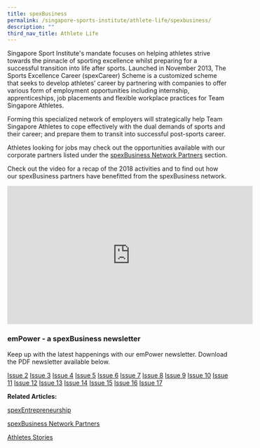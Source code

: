 ```yaml
---
title: spexBusiness
permalink: /singapore-sports-institute/athlete-life/spexbusiness/
description: ""
third_nav_title: Athlete Life
---
```

Singapore Sport Institute's mandate focuses on helping athletes strive towards the pinnacle of sporting excellence whilst preparing for a successful transition into life after sports. Launched in November 2013, The Sports Excellence Career (spexCareer) Scheme is a customized scheme that seeks to develop athletes’ career by partnering with companies to offer various form of employment opportunities including internship, apprenticeships, job placements and flexible workplace practices for Team Singapore Athletes.

Forming this specialized network of employers will strategically help Team Singapore Athletes to cope effectively with the dual demands of sports and their career; and prepare them to transit into successful post-sports career.

Athletes looking for jobs may check out the opportunities available with our corporate partners listed under the [spexBusiness Network Partners](https://www.sportsingapore.gov.sg/Athletes-Coaches/Singapore-Sport-Institute/Athlete-Services-and-Development/spexBusiness/spexBusiness-Partners) section.

Check out the video for a recap of the 2018 activities and to find out how our spexBusiness partners have benefitted from the spexBusiness network.

<iframe src="https://www.facebook.com/plugins/video.php?href=https%3A%2F%2Fwww.facebook.com%2Fsingaporesportinstitute%2Fvideos%2F163866357863177%2F&show\_text=0&width=560" width="560" height="315" style="border:none;overflow:hidden" scrolling="no" frameborder="0" allowfullscreen="true" allow="autoplay; clipboard-write; encrypted-media; picture-in-picture; web-share" allowFullScreen="true"></iframe>

### **emPower - a spexBusiness newsletter**

Keep up with the latest happenings with our emPower newsletter. Download the PDF newsletter available below.

[Issue 2](/files/What%20We%20%20Do/Singapore%20Sports%20Institute/Athlete%20Life/SpexBusiness/spexBusiness_Newsletter_EMPOWER_issue_2.pdf)
[Issue 3](/files/What%20We%20%20Do/Singapore%20Sports%20Institute/Athlete%20Life/SpexBusiness/spexBusiness_Newsletter_EMPOWER_issue_3.pdf)
[Issue 4](/files/What%20We%20%20Do/Singapore%20Sports%20Institute/Athlete%20Life/SpexBusiness/spexBusiness_Newsletter_EMPOWER_issue_4.pdf)
[Issue 5](/files/What%20We%20%20Do/Singapore%20Sports%20Institute/Athlete%20Life/SpexBusiness/spexBusiness_Newsletter_EMPOWER_issue_5.pdf)
[Issue 6](/files/What%20We%20%20Do/Singapore%20Sports%20Institute/Athlete%20Life/SpexBusiness/spexBusiness_eNewsletter_emPOWER_issue_6.pdf)
[Issue 7](/files/What%20We%20%20Do/Singapore%20Sports%20Institute/Athlete%20Life/SpexBusiness/spexBusiness_Newsletter_EMPOWER_issue_7.pdf)
[Issue 8](/files/What%20We%20%20Do/Singapore%20Sports%20Institute/Athlete%20Life/SpexBusiness/spexBusiness_eNewsletter_emPOWER_issue_8.pdf)
[Issue 9](/files/What%20We%20%20Do/Singapore%20Sports%20Institute/Athlete%20Life/SpexBusiness/spexBusiness_eNewsletter_emPOWER_issue_9.pdf)
[Issue 10](/files/What%20We%20%20Do/Singapore%20Sports%20Institute/Athlete%20Life/SpexBusiness/spexBusiness_eNewsletter_emPOWER_issue_10.pdf)
[Issue 11](/files/What%20We%20%20Do/Singapore%20Sports%20Institute/Athlete%20Life/SpexBusiness/spexBusiness_eNewsletter_emPOWER_issue_11.pdf)
[Issue 12](/files/What%20We%20%20Do/Singapore%20Sports%20Institute/Athlete%20Life/SpexBusiness/spexBusiness_eNewsletter_emPOWER_issue_12.pdf)
[Issue 13](/files/What%20We%20%20Do/Singapore%20Sports%20Institute/Athlete%20Life/SpexBusiness/spexBusiness_eNewsletter_emPOWER_issue_13.pdf)
[Issue 14](/files/What%20We%20%20Do/Singapore%20Sports%20Institute/Athlete%20Life/SpexBusiness/spexBusiness_eNewsletter_emPOWER_issue_14.pdf)
[Issue 15](/files/What%20We%20%20Do/Singapore%20Sports%20Institute/Athlete%20Life/SpexBusiness/spexBusiness_eNewsletter_emPOWER_issue_15.pdf)
[Issue 16](/files/What%20We%20%20Do/Singapore%20Sports%20Institute/Athlete%20Life/SpexBusiness/spexBusiness_eNewsletter_emPOWER_issue_16.pdf)
[Issue 17](/files/What%20We%20%20Do/Singapore%20Sports%20Institute/Athlete%20Life/SpexBusiness/spexBusiness_eNewsletter_emPOWER_issue_17.pdf)

**Related Articles:**

[spexEntrepreneurship](/singapore-sports-institute/athlete-life/spexentrepreneurship/)

[spexBusiness Network Partners](/singapore-sports-institute/athlete-life/spexbusiness-network-partners/)

[Athletes Stories](/singapore-sports-institute/athlete-life/athletes-stories/)